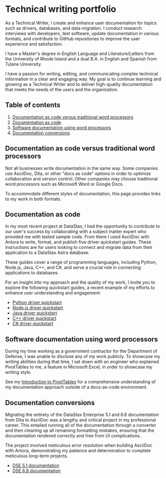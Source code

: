 # Technical writing portfolio <a name="introduction"></a>

As a Technical Writer, I create and enhance user documentation for topics such as drivers, databases, and data migration.
I conduct research interviews with developers, test software, update documentation in various formats, and contribute to GitHub repositories to improve the user experience and satisfaction.

I have a Master's degree in English Language and Literature/Letters from the University of Rhode Island and a dual B.A. in English and Spanish from Tulane University.

I have a passion for writing, editing, and communicating complex technical information in a clear and engaging way.
My goal is to continue learning and growing as a Technical Writer and to deliver high-quality documentation that meets the needs of the users and the organization.

## Table of contents
1. [Documentation as code versus traditional word processors](#codevtrad)
2. [Documentation as code](#docsascode)
3. [Software documentation using word processors](#wordprocessors)
4. [Documentation conversions](#conversions)

## Documentation as code versus traditional word processors <a name="codevtrad"></a>

Not all businesses write documentation in the same way.
Some companies use AsciiDoc, Dita, or other "docs as code" options in order to optimize collaboration and version control.
Other companies may choose traditional word processors such as Microsoft Word or Google Docs.

To accommodate different styles of documentation, this page provides links to my work in both formats.

## Documentation as code <a name="docsascode"></a>

In my most recent project at DataStax, I had the opportunity to contribute to our user's success by collaborating with a subject matter expert who provided me with tested sample code. From there I used AsciiDoc with Antora to write, format, and publish five driver quickstart guides. These instructions are for users looking to connect and migrate data from their application to a DataStax Astra database.

These guides cover a range of programming languages, including Python, Node.js, Java, C++, and C#, and serve a crucial role in connecting applications to databases.

For an insight into my approach and the quality of my work, I invite you to explore the following quickstart guides, a recent example of my efforts to enhance user understanding and engagement:

* [Python driver quickstart](https://docs.datastax.com/en/astra/astra-db-vector/drivers/python-quickstart.html)
* [Node.js driver quickstart](https://docs.datastax.com/en/astra/astra-db-vector/drivers/nodejs-quickstart.html)
* [Java driver quickstart](https://docs.datastax.com/en/astra/astra-db-vector/drivers/java-quickstart.html)
* [C++ driver quickstart](https://docs.datastax.com/en/astra/astra-db-vector/drivers/cpp-quickstart.html)
* [C# driver quickstart](https://docs.datastax.com/en/astra/astra-db-vector/drivers/csharp-quickstart.html)

## Software documentation using word processors <a name="wordprocessors"></a>

During my time working as a government contractor for the Department of Defense, I was unable to disclose any of my work publicly.
To showcase my writing abilities during that time, I sat down with an engineer who explained PivotTables to me, a feature in Microsoft Excel, in order to showcase my writing style.

See my [Introduction to PivotTables](https://docs.google.com/document/d/1P0K-FJbFzDb20aj6VB-8yF0m2lvdqp4Hy6kH7JVRRh0/edit) for a comprehensive understanding of my documentation approach outside of a docs-as-code environment.

## Documentation conversions <a name="conversions"></a>

Migrating the entirety of the DataStax Enterprise 5.1 and 6.8 documentation from Dita to AsciiDoc was a lengthy and critical project in my professional career.
This entailed running all of the documentation through a converter and then cleaning up all remaining formatting mistakes, ensuring that the documentation rendered correctly and free from UI complications.

The project involved meticulous error resolution when building AsciiDoc with Antora, demonstrating my patience and determination to complete meticulous long-term projects.

* [DSE 5.1 documentation](https://docs.datastax.com/en/dse/5.1/docs/getting-started/get-started-dse.html)
* [DSE 6.8 documentation](https://docs.datastax.com/en/dse/6.8/docs/getting-started/get-started-dse.html)
